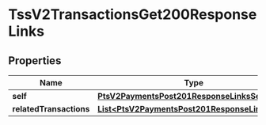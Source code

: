 
# TssV2TransactionsGet200ResponseLinks

## Properties
Name | Type | Description | Notes
------------ | ------------- | ------------- | -------------
**self** | [**PtsV2PaymentsPost201ResponseLinksSelf**](PtsV2PaymentsPost201ResponseLinksSelf.md) |  |  [optional]
**relatedTransactions** | [**List&lt;PtsV2PaymentsPost201ResponseLinksSelf&gt;**](PtsV2PaymentsPost201ResponseLinksSelf.md) |  |  [optional]



